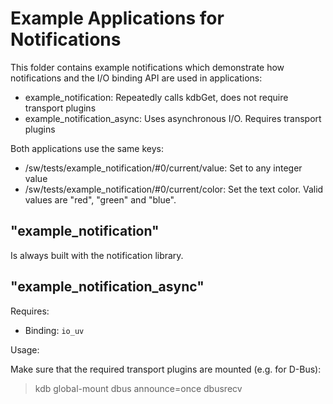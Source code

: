 # Example Applications for Notifications

This folder contains example notifications which demonstrate how
notifications and the I/O binding API are used in applications:

- example_notification: Repeatedly calls kdbGet, does not require transport plugins
- example_notification_async: Uses asynchronous I/O. Requires transport plugins

Both applications use the same keys:

- /sw/tests/example_notification/#0/current/value: Set to any integer value
- /sw/tests/example_notification/#0/current/color: Set the text color. Valid
  values are "red", "green" and "blue".

## "example_notification"

Is always built with the notification library.

## "example_notification_async"

Requires:

- Binding: `io_uv`

Usage:

Make sure that the required transport plugins are mounted (e.g. for D-Bus):

> kdb global-mount dbus announce=once dbusrecv

